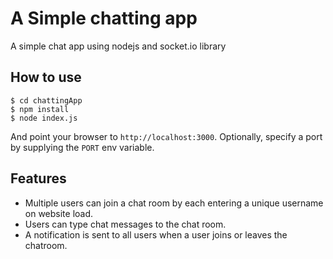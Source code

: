 
# A Simple chatting app

A simple chat app using nodejs and socket.io library

## How to use

```
$ cd chattingApp
$ npm install
$ node index.js
```

And point your browser to `http://localhost:3000`. Optionally, specify
a port by supplying the `PORT` env variable.

## Features

- Multiple users can join a chat room by each entering a unique username
on website load.
- Users can type chat messages to the chat room.
- A notification is sent to all users when a user joins or leaves
the chatroom.
